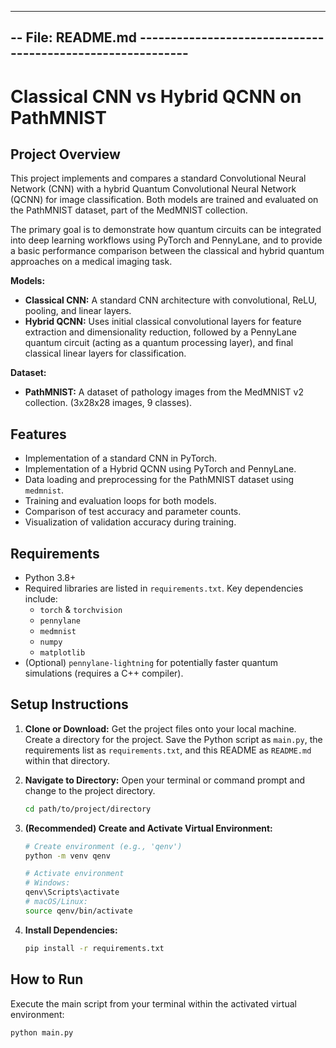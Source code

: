 --------------------------------------------------------------------------------
-- File: README.md -----------------------------------------------------------
--------------------------------------------------------------------------------

# Classical CNN vs Hybrid QCNN on PathMNIST

## Project Overview

This project implements and compares a standard Convolutional Neural Network (CNN) with a hybrid Quantum Convolutional Neural Network (QCNN) for image classification. Both models are trained and evaluated on the PathMNIST dataset, part of the MedMNIST collection.

The primary goal is to demonstrate how quantum circuits can be integrated into deep learning workflows using PyTorch and PennyLane, and to provide a basic performance comparison between the classical and hybrid quantum approaches on a medical imaging task.

**Models:**
* **Classical CNN:** A standard CNN architecture with convolutional, ReLU, pooling, and linear layers.
* **Hybrid QCNN:** Uses initial classical convolutional layers for feature extraction and dimensionality reduction, followed by a PennyLane quantum circuit (acting as a quantum processing layer), and final classical linear layers for classification.

**Dataset:**
* **PathMNIST:** A dataset of pathology images from the MedMNIST v2 collection. (3x28x28 images, 9 classes).

## Features

* Implementation of a standard CNN in PyTorch.
* Implementation of a Hybrid QCNN using PyTorch and PennyLane.
* Data loading and preprocessing for the PathMNIST dataset using `medmnist`.
* Training and evaluation loops for both models.
* Comparison of test accuracy and parameter counts.
* Visualization of validation accuracy during training.

## Requirements

* Python 3.8+
* Required libraries are listed in `requirements.txt`. Key dependencies include:
    * `torch` & `torchvision`
    * `pennylane`
    * `medmnist`
    * `numpy`
    * `matplotlib`
* (Optional) `pennylane-lightning` for potentially faster quantum simulations (requires a C++ compiler).

## Setup Instructions

1.  **Clone or Download:** Get the project files onto your local machine. Create a directory for the project. Save the Python script as `main.py`, the requirements list as `requirements.txt`, and this README as `README.md` within that directory.

2.  **Navigate to Directory:** Open your terminal or command prompt and change to the project directory.
    ```bash
    cd path/to/project/directory
    ```

3.  **(Recommended) Create and Activate Virtual Environment:**
    ```bash
    # Create environment (e.g., 'qenv')
    python -m venv qenv

    # Activate environment
    # Windows:
    qenv\Scripts\activate
    # macOS/Linux:
    source qenv/bin/activate
    ```

4.  **Install Dependencies:**
    ```bash
    pip install -r requirements.txt
    ```

## How to Run

Execute the main script from your terminal within the activated virtual environment:

```bash
python main.py
```
